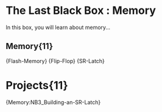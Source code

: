 # The Last Black Box : Memory
In this box, you will learn about memory...

## Memory{11}
{Flash-Memory}
{Flip-Flop}
{SR-Latch}

# Projects{11}
{Memory:NB3_Building-an-SR-Latch}
